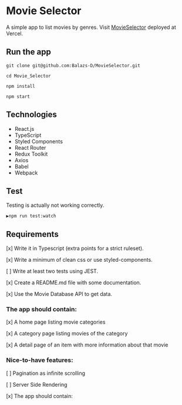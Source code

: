 # Movie Selector

A simple app to list movies by genres. 
Visit [MovieSelector](https://movie-selector-ten.vercel.app/) deployed at Vercel.

## Run the app

`git clone git@github.com:Balazs-D/MovieSelector.git`

`cd Movie_Selector`

`npm install`

`npm start`

## Technologies

- React.js
- TypeScript
- Styled Components
- React Router
- Redux Toolkit
- Axios
- Babel
- Webpack

## Test

Testing is actually not working correctly.

`▶npm run test:watch`

## Requirements

[x]  Write it in Typescript (extra points for a strict ruleset).

[x]  Write a minimum of clean css or use styled-components.

[ ]  Write at least two tests using JEST.

[x]  Create a README.md file with some documentation.

[x]  Use the Movie Database API to get data.

### The app should contain:

[x] A home page listing movie categories

[x] A category page listing movies of the category

[x] A detail page of an item with more information about that movie


### Nice-to-have features:

[ ] Pagination as infinite scrolling

[ ] Server Side Rendering

[x] The app should contain:

